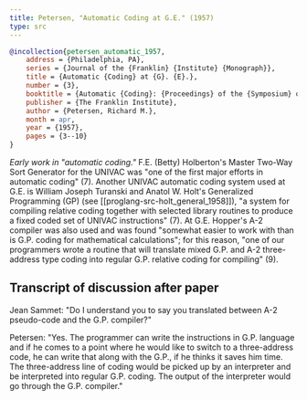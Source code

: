 ```yaml
---
title: Petersen, "Automatic Coding at G.E." (1957)
type: src
---
```


```bibtex
@incollection{petersen_automatic_1957,
	address = {Philadelphia, PA},
	series = {Journal of the {Franklin} {Institute} {Monograph}},
	title = {Automatic {Coding} at {G}. {E}.},
	number = {3},
	booktitle = {Automatic {Coding}: {Proceedings} of the {Symposium} on {Automatic} {Coding}, {January} 24-25, {Franklin} {Institute}, {Philadelphia}},
	publisher = {The Franklin Institute},
	author = {Petersen, Richard M.},
	month = apr,
	year = {1957},
	pages = {3--10}
}
```

*Early work in "automatic coding."* F.E. (Betty) Holberton's Master Two-Way Sort Generator for the UNIVAC was "one of the first major efforts in automatic coding" (7). Another UNIVAC automatic coding system used at G.E. is William Joseph Turanski and Anatol W. Holt's Generalized Programming (GP) (see [[proglang-src-holt_general_1958]]), "a system for compiling relative coding together with selected library routines to produce a fixed coded set of UNIVAC instructions" (7). At G.E. Hopper's A-2 compiler was also used and was found "somewhat easier to work with than is G.P. coding for mathematical calculations"; for this reason, "one of our programmers wrote a routine that will translate mixed G.P. and A-2 three-address type coding into regular G.P. relative coding for compiling" (9).

## Transcript of discussion after paper

Jean Sammet: "Do I understand you to say you translated between A-2 pseudo-code and the G.P. compiler?"

Petersen: "Yes. The programmer can write the instructions in G.P. language and if he comes to a point where he would like to switch to a three-address code, he can write that along with the G.P., if he thinks it saves him time. The three-address line of coding would be picked up by an interpreter and be interpreted into regular G.P. coding. The output of the interpreter would go through the G.P. compiler."